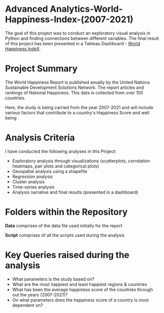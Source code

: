 # Advanced Analytics-World-Happiness-Index-(2007-2021)
The goal of this project was to conduct an exploratory visual analysis in Python and finding connections between different variables. The final result of this project has been presented in a Tableau Dashboard - [World Happiness IndeX](https://public.tableau.com/app/profile/keshav.dewan3649/viz/WorldHappinessIndeX/WorldHappiness). 

# Project Summary
The World Happiness Report is published anually by the  United Nations Sustainable Development Solutions Network. The report  articles and rankings of National Happiness. This data is collected from over 150 countries. 

Here, the study is being carried from the year 2007-2021 and will include various factors that contribute to a country's Happiness Score and well being

# Analysis Criteria
I have conducted the following analyses in this Project:
- Exploratory analysis through visualizations (scatterplots, correlation heatmaps, pair plots and categorical plots)
- Geospatial analysis using a shapefile
- Regression analysis
- Cluster analysis
- Time-series analysis
- Analysis narrative and final results (presented in a dashboard)

# Folders within the Repository
**Data** comprises of the data file used initially for the report

**Script** comprises of all the scripts used during the analysis

# Key Queries raised during the analysis
- What parameters is the study based on?
- What are the most happiest and least happiest regions & countries
- What has been the average happiness score of the countries through out the years (2007-2021)?
- On what parameters does the happiness score of a country is most dependent on? 
